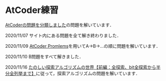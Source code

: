 # AtCoder練習
[AtCoderの問題を分類しました](https://qiita.com/KoyanagiHitoshi/items/32dc42d8c5ee75339e54#22-%E4%BB%A3%E5%85%A5%E6%96%87)の問題を解いています．

2020/11/07 サイト内にある問題を全て解き終わりました．

2020/11/09 [AtCoder Promlems](https://kenkoooo.com/atcoder/)を用いてA->B->...の順に問題を解いています．

2020/11/10 B問題をすべて解きました．

2020/11/16 [たのしい探索アルゴリズムの世界【前編：全探索、bit全探索から半分全列挙まで】](https://qiita.com/e869120/items/25cb52ba47be0fd418d6)に従って，探索アルゴリズムの問題を解いています．
